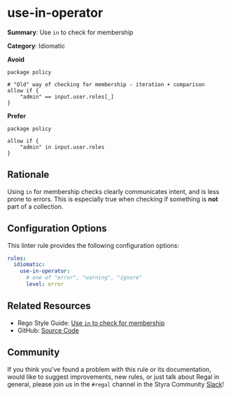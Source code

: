 # use-in-operator

**Summary**: Use `in` to check for membership

**Category**: Idiomatic

**Avoid**
```rego
package policy

# "Old" way of checking for membership - iteration + comparison
allow if {
    "admin" == input.user.roles[_]
}
```

**Prefer**
```rego
package policy

allow if {
    "admin" in input.user.roles
}
```

## Rationale

Using `in` for membership checks clearly communicates intent, and is less prone to errors. This is especially true when
checking if something is **not** part of a collection.

## Configuration Options

This linter rule provides the following configuration options:

```yaml
rules:
  idiomatic:
    use-in-operator:
      # one of "error", "warning", "ignore"
      level: error
```

## Related Resources

- Rego Style Guide: [Use `in` to check for membership](https://github.com/StyraInc/rego-style-guide#use-in-to-check-for-membership)
- GitHub: [Source Code](https://github.com/StyraInc/regal/blob/main/bundle/regal/rules/idiomatic/use-in-operator/use_in_operator.rego)

## Community

If you think you've found a problem with this rule or its documentation, would like to suggest improvements, new rules,
or just talk about Regal in general, please join us in the `#regal` channel in the Styra Community
[Slack](https://inviter.co/styra)!
